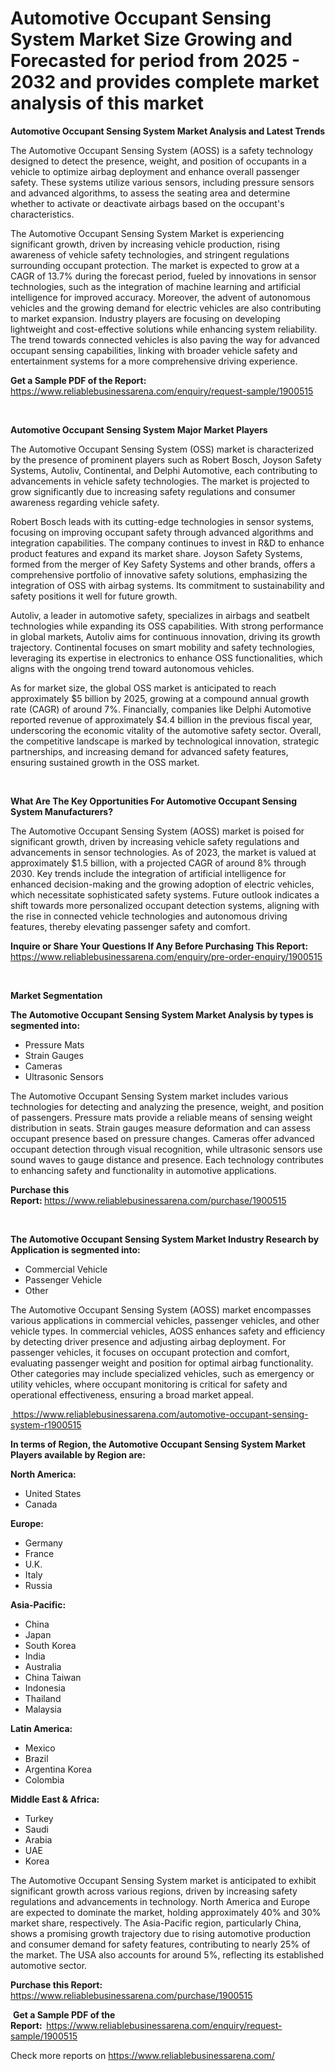 <p><h1>Automotive Occupant Sensing System Market Size Growing and Forecasted for period from 2025 - 2032 and provides complete market analysis of this market</h1></p><p><strong>Automotive Occupant Sensing System Market Analysis and Latest Trends</strong></p>
<p><p>The Automotive Occupant Sensing System (AOSS) is a safety technology designed to detect the presence, weight, and position of occupants in a vehicle to optimize airbag deployment and enhance overall passenger safety. These systems utilize various sensors, including pressure sensors and advanced algorithms, to assess the seating area and determine whether to activate or deactivate airbags based on the occupant's characteristics.</p><p>The Automotive Occupant Sensing System Market is experiencing significant growth, driven by increasing vehicle production, rising awareness of vehicle safety technologies, and stringent regulations surrounding occupant protection. The market is expected to grow at a CAGR of 13.7% during the forecast period, fueled by innovations in sensor technologies, such as the integration of machine learning and artificial intelligence for improved accuracy. Moreover, the advent of autonomous vehicles and the growing demand for electric vehicles are also contributing to market expansion. Industry players are focusing on developing lightweight and cost-effective solutions while enhancing system reliability. The trend towards connected vehicles is also paving the way for advanced occupant sensing capabilities, linking with broader vehicle safety and entertainment systems for a more comprehensive driving experience.</p></p>
<p><strong>Get a Sample PDF of the Report:&nbsp;</strong> <a href="https://www.reliablebusinessarena.com/enquiry/request-sample/1900515?utm_campaign=2793&utm_medium=2&utm_source=Github&utm_content=ia&utm_term=30032025&utm_id=automotive-occupant-sensing-system">https://www.reliablebusinessarena.com/enquiry/request-sample/1900515</a></p>
<p>&nbsp;</p>
<p><strong>Automotive Occupant Sensing System Major Market Players</strong></p>
<p><p>The Automotive Occupant Sensing System (OSS) market is characterized by the presence of prominent players such as Robert Bosch, Joyson Safety Systems, Autoliv, Continental, and Delphi Automotive, each contributing to advancements in vehicle safety technologies. The market is projected to grow significantly due to increasing safety regulations and consumer awareness regarding vehicle safety.</p><p>Robert Bosch leads with its cutting-edge technologies in sensor systems, focusing on improving occupant safety through advanced algorithms and integration capabilities. The company continues to invest in R&D to enhance product features and expand its market share. Joyson Safety Systems, formed from the merger of Key Safety Systems and other brands, offers a comprehensive portfolio of innovative safety solutions, emphasizing the integration of OSS with airbag systems. Its commitment to sustainability and safety positions it well for future growth.</p><p>Autoliv, a leader in automotive safety, specializes in airbags and seatbelt technologies while expanding its OSS capabilities. With strong performance in global markets, Autoliv aims for continuous innovation, driving its growth trajectory. Continental focuses on smart mobility and safety technologies, leveraging its expertise in electronics to enhance OSS functionalities, which aligns with the ongoing trend toward autonomous vehicles.</p><p>As for market size, the global OSS market is anticipated to reach approximately $5 billion by 2025, growing at a compound annual growth rate (CAGR) of around 7%. Financially, companies like Delphi Automotive reported revenue of approximately $4.4 billion in the previous fiscal year, underscoring the economic vitality of the automotive safety sector. Overall, the competitive landscape is marked by technological innovation, strategic partnerships, and increasing demand for advanced safety features, ensuring sustained growth in the OSS market.</p></p>
<p>&nbsp;</p>
<p><strong>What Are The Key Opportunities For Automotive Occupant Sensing System Manufacturers?</strong></p>
<p><p>The Automotive Occupant Sensing System (AOSS) market is poised for significant growth, driven by increasing vehicle safety regulations and advancements in sensor technologies. As of 2023, the market is valued at approximately $1.5 billion, with a projected CAGR of around 8% through 2030. Key trends include the integration of artificial intelligence for enhanced decision-making and the growing adoption of electric vehicles, which necessitate sophisticated safety systems. Future outlook indicates a shift towards more personalized occupant detection systems, aligning with the rise in connected vehicle technologies and autonomous driving features, thereby elevating passenger safety and comfort.</p></p>
<p><strong>Inquire or Share Your Questions If Any Before Purchasing This Report:</strong> <a href="https://www.reliablebusinessarena.com/enquiry/pre-order-enquiry/1900515?utm_campaign=2793&utm_medium=2&utm_source=Github&utm_content=ia&utm_term=30032025&utm_id=automotive-occupant-sensing-system">https://www.reliablebusinessarena.com/enquiry/pre-order-enquiry/1900515</a></p>
<p>&nbsp;</p>
<p><strong>Market Segmentation</strong></p>
<p><strong>The Automotive Occupant Sensing System Market Analysis by types is segmented into:</strong></p>
<p><ul><li>Pressure Mats</li><li>Strain Gauges</li><li>Cameras</li><li>Ultrasonic Sensors</li></ul></p>
<p><p>The Automotive Occupant Sensing System market includes various technologies for detecting and analyzing the presence, weight, and position of passengers. Pressure mats provide a reliable means of sensing weight distribution in seats. Strain gauges measure deformation and can assess occupant presence based on pressure changes. Cameras offer advanced occupant detection through visual recognition, while ultrasonic sensors use sound waves to gauge distance and presence. Each technology contributes to enhancing safety and functionality in automotive applications.</p></p>
<p><strong>Purchase this Report:&nbsp;</strong><a href="https://www.reliablebusinessarena.com/purchase/1900515?utm_campaign=2793&utm_medium=2&utm_source=Github&utm_content=ia&utm_term=30032025&utm_id=automotive-occupant-sensing-system">https://www.reliablebusinessarena.com/purchase/1900515</a></p>
<p>&nbsp;</p>
<p><strong>The Automotive Occupant Sensing System Market Industry Research by Application is segmented into:</strong></p>
<p><ul><li>Commercial Vehicle</li><li>Passenger Vehicle</li><li>Other</li></ul></p>
<p><p>The Automotive Occupant Sensing System (AOSS) market encompasses various applications in commercial vehicles, passenger vehicles, and other vehicle types. In commercial vehicles, AOSS enhances safety and efficiency by detecting driver presence and adjusting airbag deployment. For passenger vehicles, it focuses on occupant protection and comfort, evaluating passenger weight and position for optimal airbag functionality. Other categories may include specialized vehicles, such as emergency or utility vehicles, where occupant monitoring is critical for safety and operational effectiveness, ensuring a broad market appeal.</p></p>
<p><a href="https://www.reliablebusinessarena.com/automotive-occupant-sensing-system-r1900515?utm_campaign=2793&utm_medium=2&utm_source=Github&utm_content=ia&utm_term=30032025&utm_id=automotive-occupant-sensing-system">&nbsp;https://www.reliablebusinessarena.com/automotive-occupant-sensing-system-r1900515</a></p>
<p><strong>In terms of Region, the Automotive Occupant Sensing System Market Players available by Region are:</strong></p>
<p>
    <p> <strong> North America: </strong>
        <ul>
            <li>United States</li>
            <li>Canada</li>
        </ul>
        </p> 
    <p> <strong> Europe: </strong>
        <ul>
            <li>Germany</li>
            <li>France</li>
            <li>U.K.</li>
            <li>Italy</li>
            <li>Russia</li>
        </ul>
        </p> 
    <p> <strong> Asia-Pacific: </strong>
        <ul>
            <li>China</li>
            <li>Japan</li>
            <li>South Korea</li>
            <li>India</li>
            <li>Australia</li>
            <li>China Taiwan</li>
            <li>Indonesia</li>
            <li>Thailand</li>
            <li>Malaysia</li>
        </ul>
        </p> 
    <p> <strong> Latin America: </strong>
        <ul>
            <li>Mexico</li>
            <li>Brazil</li>
            <li>Argentina Korea</li>
            <li>Colombia</li>
        </ul>
        </p> 
    <p> <strong> Middle East & Africa: </strong>
        <ul>
            <li>Turkey</li>
            <li>Saudi</li>
            <li>Arabia</li>
            <li>UAE</li>
            <li>Korea</li>
        </ul>
    </p>
    </p>
<p><p>The Automotive Occupant Sensing System market is anticipated to exhibit significant growth across various regions, driven by increasing safety regulations and advancements in technology. North America and Europe are expected to dominate the market, holding approximately 40% and 30% market share, respectively. The Asia-Pacific region, particularly China, shows a promising growth trajectory due to rising automotive production and consumer demand for safety features, contributing to nearly 25% of the market. The USA also accounts for around 5%, reflecting its established automotive sector.</p></p>
<p><strong>Purchase this Report: </strong><a href="https://www.reliablebusinessarena.com/purchase/1900515?utm_campaign=2793&utm_medium=2&utm_source=Github&utm_content=ia&utm_term=30032025&utm_id=automotive-occupant-sensing-system">https://www.reliablebusinessarena.com/purchase/1900515</a></p>
<p>&nbsp;<strong>Get a Sample PDF of the Report:&nbsp;&nbsp;</strong><a href="https://www.reliablebusinessarena.com/enquiry/request-sample/1900515?utm_campaign=2793&utm_medium=2&utm_source=Github&utm_content=ia&utm_term=30032025&utm_id=automotive-occupant-sensing-system">https://www.reliablebusinessarena.com/enquiry/request-sample/1900515</a></p>
<p><strong></strong></p>
<p>Check more reports on <a href="https://www.reliablebusinessarena.com/?utm_campaign=2793&utm_medium=2&utm_source=Github&utm_content=ia&utm_term=30032025&utm_id=automotive-occupant-sensing-system">https://www.reliablebusinessarena.com/</a></p>
